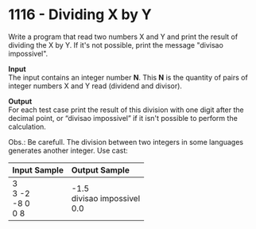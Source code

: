 # 1116 - Dividing X by Y

Write a program that read two numbers X and Y and print the result of dividing the X by Y. If it's not possible, print the message "divisao impossivel".

**Input**<br>
The input contains an integer number **N**. This **N** is the quantity of pairs of integer numbers X and Y read (dividend and divisor).

**Output**<br>
For each test case print the result of this division with one digit after the decimal point, or “divisao impossivel” if it isn't possible to perform the calculation.

Obs.: Be carefull. The division between two integers in some languages generates another integer. Use cast:

| Input Sample	                 | Output Sample                         |
|:-------------------------------|:--------------------------------------|
| 3 <br> 3 -2 <br> -8 0 <br> 0 8 | -1.5 <br> divisao impossivel <br> 0.0 |